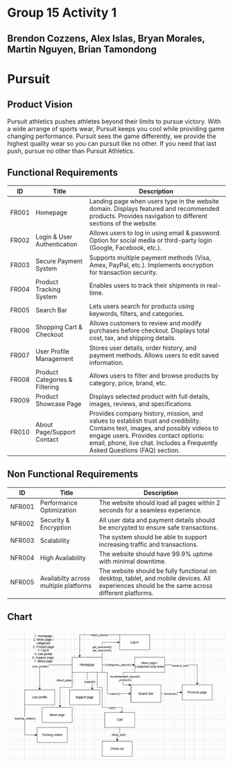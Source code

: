 # Group 15 Activity 1
## Brendon Cozzens, Alex Islas, Bryan Morales, Martin Nguyen, Brian Tamondong

# Pursuit
## Product Vision
Pursuit athletics pushes athletes beyond their limits to pursue victory. With a wide arrange of sports wear, Pursuit keeps you cool while providing game changing performance. Pursuit sees the game differently, we provide the highest quality wear so you can pursuit like no other. If you need that last push, pursue no other than Pursuit Athletics.

## Functional Requirements
| ID  | Title                        | Description  |
|-------|------------------------------|-------------|
| FR001  | Homepage                     | Landing page when users type in the website domain. Displays featured and recommended products. Provides navigation to different sections of the website. |
| FR002  | Login & User Authentication  | Allows users to log in using email & password. Option for social media or third-party login (Google, Facebook, etc.). |
| FR003  | Secure Payment System        | Supports multiple payment methods (Visa, Amex, PayPal, etc.). Implements encryption for transaction security. |
| FR004  | Product Tracking System      | Enables users to track their shipments in real-time. |
| FR005  | Search Bar                   | Lets users search for products using keywords, filters, and categories. |
| FR006  | Shopping Cart & Checkout      | Allows customers to review and modify purchases before checkout. Displays total cost, tax, and shipping details. |
| FR007  | User Profile Management       | Stores user details, order history, and payment methods. Allows users to edit saved information. |
| FR008  | Product Categories & Filtering | Allows users to filter and browse products by category, price, brand, etc. |
| FR009  | Product Showcase Page         | Displays selected product with full details, images, reviews, and specifications. |
| FR010  | About Page/Support Contact       |Provides company history, mission, and values to establish trust and credibility. Contains text, images, and possibly videos to engage users. Provides contact options: email, phone, live chat. Includes a Frequently Asked Questions (FAQ) section. |



## Non Functional Requirements
| ID  | Title                        | Description  |
|-------|------------------------------|-------------|
| NFR001 | Performance Optimization     | The website should load all pages within 2 seconds for a seamless experience. |
| NFR002 | Security & Encryption        | All user data and payment details should be encrypted to ensure safe transactions. |
 NFR003 | Scalability                  | The system should be able to support increasing traffic and transactions. |
| NFR004 | High Availability            | The website should have 99.9% uptime with minimal downtime. |
| NFR005 | Availabilty across multiple platforms        | The website should be fully functional on desktop, tablet, and mobile devices. All experiences should be the same across different platforms. |
## Chart
![Alt text](CPSC%20362%20Image.png)